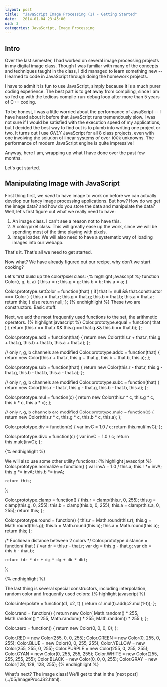 ```yaml
---
layout: post
title:  "JavaScript Image Processing (1) - Getting Started"
date:   2014-01-04 23:45:00
uid: 3
categories: JavaScript, Image Processing
---
```


Intro
-----
Over the last semester, I had worked on several image processing projects in my digital image class. Though I was familiar with many of the concepts and techniques taught in the class, I did managed to learn something new -- I learned to code in JavaScript through doing the homework projects. 

I have to admit it is fun to use JavaScript, simply because it is a much purer coding experience. The best part is to get away from compiling, since I am so fed up with the tedious compile-run-debug loop after more than 5 years of C++ coding.

To be honest, I was a little worried about the performance of JavaScript -- I have heard about it before that JavaScript runs tremendously slow. I was not sure if I would be satisfied with the execution speed of my applications, but I decided the best way to find out is to plumb into writing one project or two. It turns out I use *ONLY* JavaScript for all 8 class projects, even with one involving the solution of linear systems of over 100k unknowns. The performance of modern JavaScript engine is quite impressive!

Anyway, here I am, wrapping up what I have done over the past few months. 

Let's get started.

Manipulating Image with JavaScript
-----
First thing first, we *need* to have image to work on before we can actually develop our fancy image processing applications. But how? How do we get the image data? and how do you store the data and manipulate the data? Well, let's first figure out what we really need to have:

1. An image class. I can't see a reason not to have this.
2. A color/pixel class. This will greatly ease up the work, since we will be spending most of the time playing with pixels.
3. Image loader. We will also need to have a systematic way of loading images into our webapp.

That's it. That's all we need to get started.

Now what? We have already figured out our recipe, why don't we start cooking?

Let's first build up the color/pixel class:
{% highlight javascript %}
function Color(r, g, b, a)
{
    this.r = r; this.g = g; this.b = b; this.a = a;
}

Color.prototype.setColor = function(that)
{
    if( that != null && that.constructor === Color )
    {
        this.r = that.r; this.g = that.g; this.b = that.b; this.a = that.a;
        return this;
    }
    else
        return null;
};
{% endhighlight %}
These two are constructors. Basic stuff.

Next, we add the most frequently used functions to the set, the arithmetic operators.
{% highlight javascript %}
Color.prototype.equal = function( that ) {
    return (this.r == that.r && this.g == that.g && this.b == that.b);
};

Color.prototype.add = function(that) {
    return new Color(this.r + that.r, this.g + that.g, this.b + that.b, this.a + that.a);
};

// only r, g, b channels are modified
Color.prototype.addc = function(that) {
    return new Color(this.r + that.r, this.g + that.g, this.b + that.b, this.a);
};

Color.prototype.sub = function(that) {
    return new Color(this.r - that.r, this.g - that.g, this.b - that.b, this.a - that.a);
};

// only r, g, b channels are modified
Color.prototype.subc = function(that) {
    return new Color(this.r - that.r, this.g - that.g, this.b - that.b, this.a);
};

Color.prototype.mul = function(c)
{
    return new Color(this.r * c, this.g * c, this.b * c, this.a * c);
};

// only r, g, b channels are modified
Color.prototype.mulc = function(c) {
    return new Color(this.r * c, this.g * c, this.b * c, this.a);
};

Color.prototype.div = function(c) {
    var invC = 1.0 / c;
    return this.mul(invC);
};

Color.prototype.divc = function(c) {
    var invC = 1.0 / c;
    return this.mulc(invC);
};

{% endhighlight %}

We will also use some other utility functions:
{% highlight javascript %}
Color.prototype.normalize = function() {
    var invA = 1.0 / this.a;
    this.r *= invA;
    this.g *= invA;
    this.b *= invA;

    return this;
};

Color.prototype.clamp = function() {
    this.r = clamp(this.r, 0, 255);
    this.g = clamp(this.g, 0, 255);
    this.b = clamp(this.b, 0, 255);
    this.a = clamp(this.a, 0, 255);
    return this;
};

Color.prototype.round = function() {
    this.r = Math.round(this.r);
    this.g = Math.round(this.g);
    this.b = Math.round(this.b);
    this.a = Math.round(this.a);
    return this;
};

/* Euclidean distance between 2 colors */
Color.prototype.distance = function( that ) {
    var dr = this.r - that.r;
    var dg = this.g - that.g;
    var db = this.b - that.b;

    return (dr * dr + dg * dg + db * db);
};

{% endhighlight %}

The last thing is several special constructors, including interpolation, random color and frequently used colors:
{% highlight javascript %}

Color.interpolate = function(c1, c2, t)
{
    return c1.mul(t).add(c2.mul(1-t));
};

Color.rand = function() {
    return new Color(
        Math.random() * 255,
        Math.random() * 255,
        Math.random() * 255,
        Math.random() * 255
    );
};

Color.zero = function() {
    return new Color(0, 0, 0, 0);
};

Color.RED = new Color(255, 0, 0, 255);
Color.GREEN = new Color(0, 255, 0, 255);
Color.BLUE = new Color(0, 0, 255, 255);
Color.YELLOW = new Color(255, 255, 0, 255);
Color.PURPLE = new Color(255, 0, 255, 255);
Color.CYAN = new Color(0, 255, 255, 255);
Color.WHITE = new Color(255, 255, 255, 255);
Color.BLACK = new Color(0, 0, 0, 255);
Color.GRAY = new Color(128, 128, 128, 255);
{% endhighlight %}

What's next? The image class! We'll get to that in the [next post]
(../05/ImageProcJS2.html).


